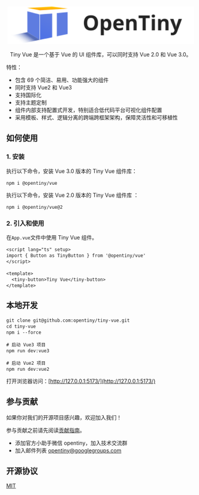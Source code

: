 <p align="center">
  <a href="https://tinyuidesign.cloudbu.huawei.com/" target="_blank" rel="noopener noreferrer">
    <img alt="TinyVue Logo" src="logo.svg" height="100" style="max-width:100%;">
  </a>
</p>

<p align="center">Tiny Vue 是一个基于 Vue 的 UI 组件库，可以同时支持 Vue 2.0 和 Vue 3.0。</p>

特性：

- 包含 69 个简洁、易用、功能强大的组件
- 同时支持 Vue2 和 Vue3
- 支持国际化
- 支持主题定制
- 组件内部支持配置式开发，特别适合低代码平台可视化组件配置
- 采用模板、样式、逻辑分离的跨端跨框架架构，保障灵活性和可移植性

## 如何使用

### 1. 安装

执行以下命令，安装 Vue 3.0 版本的 Tiny Vue 组件库：

```shell
npm i @opentiny/vue
```

执行以下命令，安装 Vue 2.0 版本的 Tiny Vue 组件库 ：

```shell
npm i @opentiny/vue@2
```

### 2. 引入和使用

在`App.vue`文件中使用 Tiny Vue 组件。

```vue
<script lang="ts" setup>
import { Button as TinyButton } from '@opentiny/vue'
</script>

<template>
  <tiny-button>Tiny Vue</tiny-button>
</template>
```

## 本地开发

```shell
git clone git@github.com:opentiny/tiny-vue.git
cd tiny-vue
npm i --force

# 启动 Vue3 项目
npm run dev:vue3

# 启动 Vue2 项目
npm run dev:vue2
```

打开浏览器访问：[http://127.0.0.1:5173/](http://127.0.0.1:5173/)

## 参与贡献

如果你对我们的开源项目感兴趣，欢迎加入我们！

参与贡献之前请先阅读[贡献指南](CONTRIBUTING.md)。

- 添加官方小助手微信 opentiny，加入技术交流群
- 加入邮件列表 opentiny@googlegroups.com

## 开源协议

[MIT](LICENSE)
